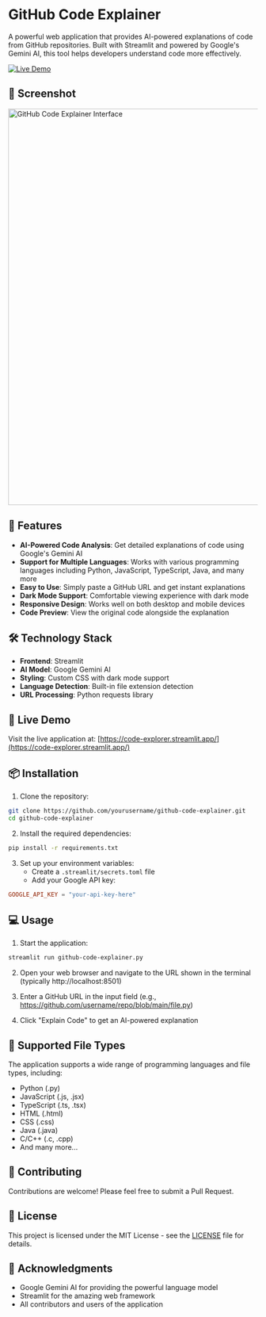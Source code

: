 # GitHub Code Explainer

A powerful web application that provides AI-powered explanations of code from GitHub repositories. Built with Streamlit and powered by Google's Gemini AI, this tool helps developers understand code more effectively.

[![Live Demo](https://img.shields.io/badge/Live%20Demo-Code%20Explainer-blue?style=flat-square)](https://code-explorer.streamlit.app/)

## 📸 Screenshot

<img src="assets/code-explainer.png" alt="GitHub Code Explainer Interface" width="800">

## 🌟 Features

- **AI-Powered Code Analysis**: Get detailed explanations of code using Google's Gemini AI
- **Support for Multiple Languages**: Works with various programming languages including Python, JavaScript, TypeScript, Java, and many more
- **Easy to Use**: Simply paste a GitHub URL and get instant explanations
- **Dark Mode Support**: Comfortable viewing experience with dark mode
- **Responsive Design**: Works well on both desktop and mobile devices
- **Code Preview**: View the original code alongside the explanation

## 🛠️ Technology Stack

- **Frontend**: Streamlit
- **AI Model**: Google Gemini AI
- **Styling**: Custom CSS with dark mode support
- **Language Detection**: Built-in file extension detection
- **URL Processing**: Python requests library

## 🚀 Live Demo

Visit the live application at: [https://code-explorer.streamlit.app/](https://code-explorer.streamlit.app/)

## 📦 Installation

1. Clone the repository:
```bash
git clone https://github.com/yourusername/github-code-explainer.git
cd github-code-explainer
```

2. Install the required dependencies:
```bash
pip install -r requirements.txt
```

3. Set up your environment variables:
   - Create a `.streamlit/secrets.toml` file
   - Add your Google API key:
```toml
GOOGLE_API_KEY = "your-api-key-here"
```

## 💻 Usage

1. Start the application:
```bash
streamlit run github-code-explainer.py
```

2. Open your web browser and navigate to the URL shown in the terminal (typically http://localhost:8501)

3. Enter a GitHub URL in the input field (e.g., https://github.com/username/repo/blob/main/file.py)

4. Click "Explain Code" to get an AI-powered explanation

## 🔧 Supported File Types

The application supports a wide range of programming languages and file types, including:
- Python (.py)
- JavaScript (.js, .jsx)
- TypeScript (.ts, .tsx)
- HTML (.html)
- CSS (.css)
- Java (.java)
- C/C++ (.c, .cpp)
- And many more...

## 🤝 Contributing

Contributions are welcome! Please feel free to submit a Pull Request.

## 📝 License

This project is licensed under the MIT License - see the [LICENSE](LICENSE) file for details.

## 🙏 Acknowledgments

- Google Gemini AI for providing the powerful language model
- Streamlit for the amazing web framework
- All contributors and users of the application 